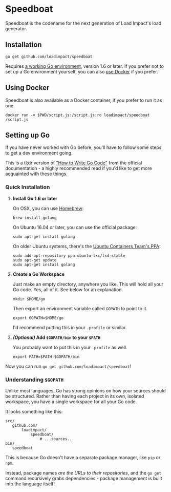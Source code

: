 Speedboat
=========

Speedboat is the codename for the next generation of Load Impact's load generator.

Installation
------------

```
go get github.com/loadimpact/speedboat
```

Requires [a working Go environment](#setting-up-go), version 1.6 or later. If you prefer not to set up a Go environment yourself, you can also [use Docker](#using-docker) if you prefer.

Using Docker
------------

Speedboat is also available as a Docker container, if you prefer to run it as one.

```
docker run -v $PWD/script.js:/script.js:ro loadimpact/speedboat /script.js
```

Setting up Go
-------------

If you have never worked with Go before, you'll have to follow some steps to get a dev environment going.

This is a tl;dr version of ["How to Write Go Code"](https://golang.org/doc/code.html) from the official documentation - a highly recommended read if you'd like to get more acquainted with these things.

### Quick Installation

1. **Install Go 1.6 or later**
   
   On OSX, you can use [Homebrew](http://brew.sh):
   
   ```
   brew install golang
   ```
   
   On Ubuntu 16.04 or later, you can use the official package:
   
   ```
   sudo apt-get install golang
   ```
   
   On older Ubuntu systems, there's the [Ubuntu Containers Team's PPA](https://launchpad.net/%7Eubuntu-lxc/+archive/ubuntu/lxd-stable):
   
   ```
   sudo add-apt-repository ppa:ubuntu-lxc/lxd-stable
   sudo apt-get update
   sudo apt-get install golang
   ```

2. **Create a Go Workspace**
   
   Just make an empty directory, anywhere you like. This will hold all your Go code. Yes, all of it. See below for an explanation.
   
   ```
   mkdir $HOME/go
   ```
   
   Then export an environment variable called `GOPATH` to point to it.
   
   ```
   export GOPATH=$HOME/go
   ```
   
   I'd recommend putting this in your `.profile` or similar.

3. ***(Optional)* Add `$GOPATH/bin` to your `$PATH`**
   
   You probably want to put this in your `.profile` as well.
   
   ```
   export PATH=$PATH:$GOPATH/bin
   ```

Now you can run `go get github.com/loadimpact/speedboat`!

### Understanding `$GOPATH`

Unlike most languages, Go has strong opinions on how your sources should be structured. Rather than having each project in its own, isolated workspace, you have a single workspace for all your Go code.

It looks something like this:

```
src/
   github.com/
       loadimpact/
           speedboat/
               # ...sources...
bin/
   speedboat
```

This is because Go doesn't have a separate package manager, like `pip` or `npm`.

Instead, package names *are the URLs to their repositories*, and the `go get` command recursively grabs dependencies - package management is built into the language itself!
